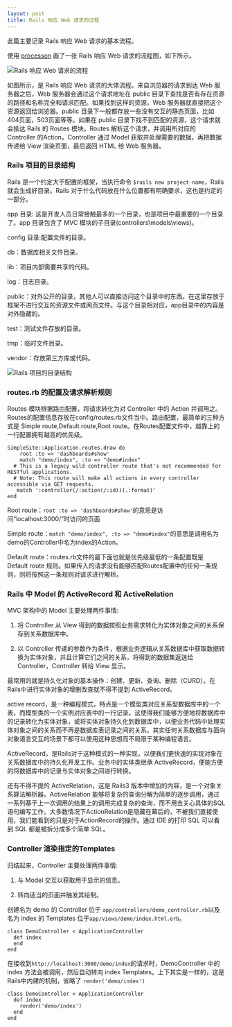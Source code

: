 ```yaml
---
layout: post
title: Rails 响应 Web 请求的过程
---
```


此篇主要记录 Rails 响应 Web 请求的基本流程。

<!--more-->

使用 [processon](https://www.processon.com/) 画了一张 Rails 响应 Web 请求的流程图，如下所示。

![Rails 响应 Web 请求的流程](https://user-images.githubusercontent.com/19362571/170966923-d0e23b51-3395-49fd-93fa-9aac52355654.png)

如图所示，是 Rails 响应 Web 请求的大体流程。来自浏览器的请求到达 Web 服务器之后，Web 服务器会通过这个请求地址在 public 目录下查找是否有存在资源的路径和名称完全和请求匹配。如果找到这样的资源，Web 服务器就直接把这个资源返回给浏览器。public 目录下一般都存放一些没有交互的静态页面，比如 404页面，503页面等等。如果在 public 目录下找不到匹配的资源，这个请求就会抵达 Rails 的 Routes 模块。Routes 解析这个请求，并调用所对应的 Controller 的Action，Controller 通过 Model 获取并处理需要的数据，再把数据传递给 View 渲染页面，最后返回 HTML 给 Web 服务器。

### Rails 项目的目录结构

Rails 是一个约定大于配置的框架，当执行命令 `$rails new project-name`，Rails 就会生成好目录。Rails 对于什么代码放在什么位置都有明确要求，这也是约定的一部分。

app 目录: 这是开发人员日常接触最多的一个目录，也是项目中最重要的一个目录了。app 目录包含了 MVC 模块的子目录(controllers\models\views)。

config 目录:配置文件的目录。

db：数据库相关文件目录。

lib：项目内部需要共享的代码。

log：日志目录。

public：对外公开的目录，其他人可以直接访问这个目录中的东西。在这里存放于框架不进行交互的资源文件或网页文件。与这个目录相对应，app目录中的内容是对外隐藏的。

test：测试文件存放的目录。

tmp：临时文件目录。

vendor：存放第三方库或代码。

![Rails 项目的目录结构](https://user-images.githubusercontent.com/19362571/170966996-d66946aa-9e29-478a-949b-e33d0c61e483.png)

### routes.rb 的配置及请求解析规则

Routes  模块根据路由配置，将请求转化为对 Controller 中的 Action 并调用之。Routes的配置信息存放在config/routes.rb文件当中。路由配置，最简单的三种方式是 Simple route,Default route,Root route。在Routes配置文件中，越靠上的一行配置拥有越高的优先级。

```
SimpleSite::Application.routes.draw do
	root :to => 'dashboards#show'
	match "demo/index", :to => "demo#index"
  # This is a legacy wild controller route that's not recommended for RESTful applications.
  # Note: This route will make all actions in every controller accessible via GET requests.
   match ':controller(/:action(/:id))(.:format)'
end
```

Root route：`root :to => 'dashboards#show'`的意思是访问“localhost:3000/”时访问的页面

Simple route：`match "demo/index", :to => "demo#index"`的意思是调用名为demo的Controller中名为index的Action。

Default route：routes.rb文件的最下面也就是优先级最低的一条配置既是 Default route 规则。如果传入的请求没有能够匹配Routes配置中的任何一条规则，则将按照这一条规则对请求进行解析。

### Rails 中 Model 的 ActiveRecord 和 ActiveRelation

MVC 架构中的 Model 主要处理两件事情:

1. 将 Controller 从 View 得到的数据按照业务需求转化为实体对象之间的关系保存到关系数据库中。

2. 以 Controller 传递的参数作为条件，根据业务逻辑从关系数据库中获取数据转换为实体对象，并且计算它们之间的关系，将得到的数据集返送给 Controller，Controller 转给 View 显示。

最常用的就是持久化对象的基本操作：创建、更新、查询、删除（CURD）。在Rails中进行实体对象的增删改查就不得不提到 ActiveRecord。

active record，是一种编程模式，特点是一个模型类对应关系型数据库中的一个表，而模型类的一个实例对应表中的一行记录。这使得我们能够方便地将数据库中的记录转化为实体对象，或将实体对象持久化到数据库中，以便业务代码中处理实体对象之间的关系而不再是数据库表记录之间的关系。其实任何关系数据库与面向对象语言交互的场景下都可以使用这种思想而不局限于某种编程语言。

ActiveRecord，是Rails对于这种模式的一种实现，以便我们更快速的实现对象在关系数据库中的持久化开发工作。业务中的实体类继承 ActiveRecord，便能方便的将数据库中的记录与实体对象之间进行转换。

还有不得不提的 ActiveRelation，这是 Rails3 版本中增加的内容，是一个对象关系算法解析器。ActiveRelation 能够将复杂的查询分解为简单的逐步调用，通过一系列基于上一次调用的结果上的调用完成复杂的查询，而不用去关心具体的SQL语句编写工作。大多数情况下ActionRelation是隐藏在幕后的，不被我们直接使用，我们能看到的只是对于ActionRecord的操作。通过 IDE 的打印 SQL 可以看到 SQL 都是被拆分成多个简单 SQL。

### Controller 渲染指定的Templates

归结起来，Controller 主要处理两件事情:

1. 与 Model 交互以获取用于显示的信息。

2. 转向适当的页面并触发其绘制。

创建名为 demo 的 Controller 位于 `app/controllers/demo_controller.rb`以及名为 index 的 Templates 位于`app/views/demo/index.html.erb`。

```
class DemoController < ApplicationController
  def index
  end
end
```

在接收到`http://localhost:3000/demo/index`的请求时，DemoController 中的 index 方法会被调用，然后自动转向 index Templates。上下其实是一样的，这是Rails中内建的机制，省略了 `render('demo/index')`

```
class DemoController < ApplicationController
  def index
    render('demo/index')
  end
end
```

